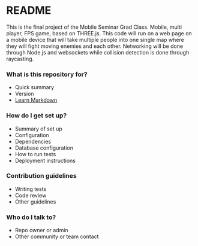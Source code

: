 # README #

This is the final project of  the Mobile Seminar Grad Class.
Mobile, multi player, FPS game, based on THREE.js.  This code will run on a web page on a mobile device that will take multiple people into one single map where they will fight moving enemies and each other.  Networking will be done through Node.js and websockets while collision detection is done through raycasting.
### What is this repository for? ###

* Quick summary
* Version
* [Learn Markdown](https://bitbucket.org/tutorials/markdowndemo)

### How do I get set up? ###

* Summary of set up
* Configuration
* Dependencies
* Database configuration
* How to run tests
* Deployment instructions

### Contribution guidelines ###

* Writing tests
* Code review
* Other guidelines

### Who do I talk to? ###

* Repo owner or admin
* Other community or team contact
